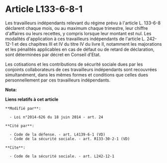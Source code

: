 # Article L133-6-8-1

Les travailleurs indépendants relevant du régime prévu à l'article L. 133-6-8 déclarent chaque mois, ou au maximum chaque
trimestre, leur chiffre d'affaires ou leurs recettes, y compris lorsque leur montant est nul. Les modalités d'application à
ces travailleurs indépendants de l'article L. 242-12-1 et des chapitres III et IV du titre IV du livre II, notamment les
majorations et les pénalités applicables en cas de défaut ou de retard de déclaration, sont déterminées par décret en Conseil
d'Etat. 

Les cotisations et les contributions de sécurité sociale dues par les conjoints collaborateurs de ces travailleurs
indépendants sont recouvrées simultanément, dans les mêmes formes et conditions que celles dues personnellement par ces
travailleurs indépendants.

**Nota:**



**Liens relatifs à cet article**

	**Modifié par**:

	  - Loi n°2014-626 du 18 juin 2014 - art. 24

	**Cité par**:

	  - Code de la défense. - art. L4139-6-1 (VD)
	  - Code de la sécurité sociale. - art. R133-30-2-1 (VD)

	**Cite**:

	  - Code de la sécurité sociale. - art. L242-12-1
